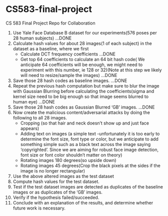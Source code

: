 # CS583-final-project
CS 583 Final Project Repo for Collaboration


1. Use Yale Face Database B dataset for our experiments(576 poses per 28 human subjects) ...DONE
2. Calculate hash values for about 28 images(1 of each subject) in the dataset as a baseline, where we first
	* Calculate DCT frequency coefficients ...DONE
	* Get top 64 coefficients to calculate an 64 bit hash code( We anticipate 64 coefficients will be enough, we might need to experiment with this number, ie 128 or 32)(Note at this step we likely will need to resize/sample the images) ...DONE
3. Save those 28 hash codes as baseline images. ...DONE
4. Repeat the previous hash computation but make sure to blur the image with Gaussian Blurring before calculating the coefficients(sigma and kernel size need to be big enough so that image seems blurred to human eye) ...DONE
5. Save those 28 hash codes as Gaussian Blurred ‘GB’ images. ...DONE
6. Now create the malicious content/adversarial attacks by doing the following to all 28 images.
	* Cropping (so that hair and neck doesn’t show up and just face appears) 
	* Adding text on images (a simple text -unfortunately it is too early to determine the font size, font type or color, but we anticipate to add something simple such as a black text across the image saying ‘copyrighted’. Since we are aiming for robust face image detection, font size or font color shouldn’t matter on theory)
	* Rotating images 180 degrees(so upside down)
	* Rotating images 45 degrees(Crop the black pixels at the sides if the image is no longer rectangular)
7. Use the above altered images as the test dataset
8. Compute hash values for the test dataset.
9. Test if the test dataset images are detected as duplicates of the baseline images or as duplicates of the ‘GB’ images.
10. Verify if the hypothesis failed/succeeded.
11. Conclude with an explanation of the results, and determine whether future work is necessary.

